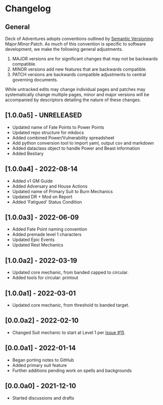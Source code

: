 # Changelog

## General

Deck of Adventures adopts conventions outlined by
[Semantic Versioning](https://semver.org/): Major:Minor:Patch. As much of this convention
is specific to software development, we make the following general adjustments.

1. MAJOR versions are for significant changes that may not be backwards compatible.
2. MINOR versions add new features that are backwards compatible.
3. PATCH versions are backwards compatible adjustments to central governing documents.

While untracked edits may change individual pages and patches may systematically change
multiple pages, minor and major versions will be accompanied by descriptors detailing
the nature of these changes.

## [1.0.0a5] - UNRELEASED

+ Updated name of Fate Points to Power Points
+ Updated repo structure for mkdocs
+ Added combined Power/Vulnerability spreadsheet
+ Add python conversion tool to import yaml, output csv and markdown
+ Added dataclass object to handle Power and Beast information
+ Added Bestiary

## [1.0.0a4] - 2022-08-14

+ Added v1 GM Guide
+ Added Adversary and House Actions
+ Updated name of Primary Suit to Burn Mechanics
+ Updated DR + Mod on Report
+ Added 'Fatigued' Status Condition

## [1.0.0a3] - 2022-06-09

+ Added Fate Point naming convention
+ Added premade level 1 characters
+ Updated Epic Events
+ Updated Rest Mechanics

## [1.0.0a2] - 2022-03-19

+ Updated core mechanic, from banded capped to circular.
+ Added tools for circular: printout

## [1.0.0a1] - 2022-03-01

+ Updated core mechanic, from threshold to banded target.

## [0.0.0a2] - 2022-02-10

+ Changed Suit mechanic to start at Level 1 per
  [Issue #15](https://github.com/DeckofAdventures/TheGame/issues/15)

## [0.0.0a1] - 2022-01-14

+ Began porting notes to GitHub
+ Added primary suit feature
+ Further additions pending work on spells and backgrounds

## [0.0.0a0] - 2021-12-10

+ Started discussions and drafts
